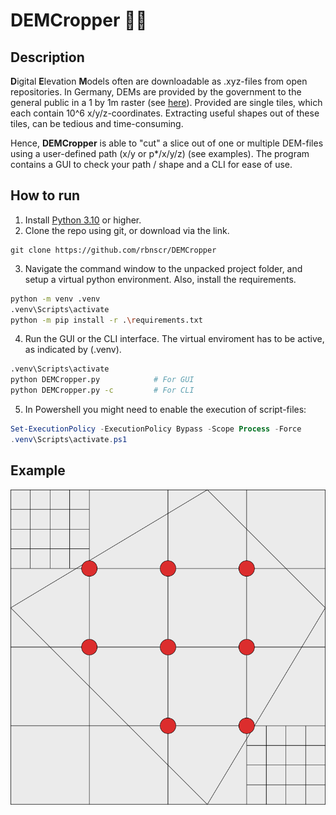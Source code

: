 # DEMCropper 🐱‍👓

## Description

**D**igital **E**levation **M**odels often are  downloadable as .xyz-files from open repositories. In Germany, DEMs are provided by the government to the general public in a 1 by 1m raster (see [here](https://www.opengeodata.nrw.de/produkte/geobasis/hm/dgm1_xyz/dgm1_xyz/)). Provided are single tiles, which each contain 10^6 x/y/z-coordinates. Extracting useful shapes out of these tiles, can be tedious and time-consuming. 

Hence, **DEMCropper** is able to "cut" a slice out of one or multiple DEM-files using a user-defined path (x/y or p*/x/y/z) (see examples). The program contains a GUI to check your path / shape and a CLI for ease of use.

## How to run

1. Install [Python 3.10](https://www.python.org/downloads/) or higher.
2. Clone the repo using git, or download via the link.

``` git
git clone https://github.com/rbnscr/DEMCropper
```

3. Navigate the command window to the unpacked project folder, and setup a virtual python environment. Also, install the requirements.

``` bash
python -m venv .venv
.venv\Scripts\activate
python -m pip install -r .\requirements.txt 
```

4. Run the GUI or the CLI interface. The virtual enviroment has to be active, as indicated by (.venv).

``` bash
.venv\Scripts\activate
python DEMCropper.py            # For GUI
python DEMCropper.py -c         # For CLI
```

5. In Powershell you might need to enable the execution of script-files:
``` powershell
Set-ExecutionPolicy -ExecutionPolicy Bypass -Scope Process -Force
.venv\Scripts\activate.ps1
```

## Example
![xyzMerge](title.png)